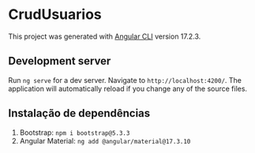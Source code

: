 # CrudUsuarios

This project was generated with [Angular CLI](https://github.com/angular/angular-cli) version 17.2.3.

## Development server

Run `ng serve` for a dev server. Navigate to `http://localhost:4200/`. The application will automatically reload if you change any of the source files.

## Instalação de dependências
1. Bootstrap: ```npm i bootstrap@5.3.3```
1. Angular Material: ```ng add @angular/material@17.3.10```

